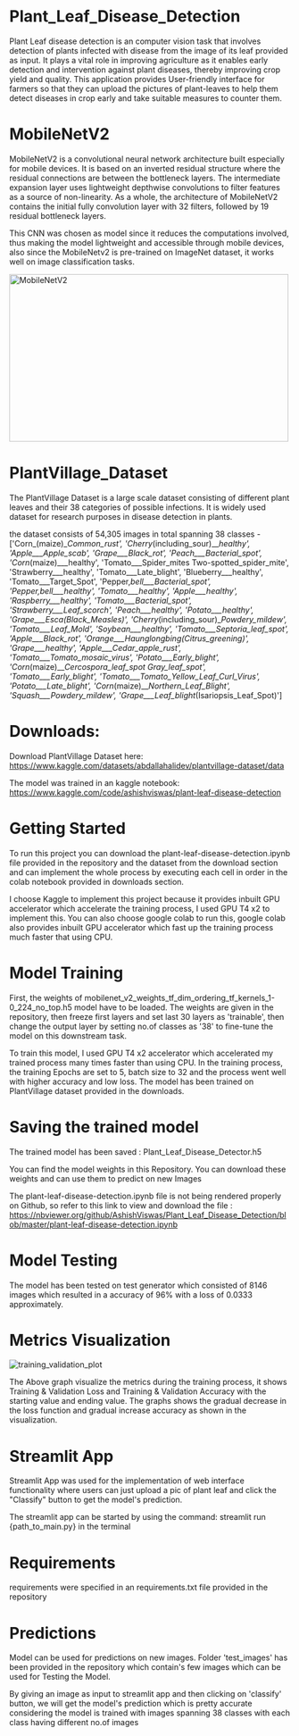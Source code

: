 # Plant_Leaf_Disease_Detection

Plant Leaf disease detection is an computer vision task that involves detection of plants infected with disease from the image of its leaf provided as input. It plays a vital role in improving agriculture as it enables early detection and intervention against plant diseases, thereby improving crop yield and quality. This application provides User-friendly interface for farmers so that they can upload the pictures of plant-leaves to help them detect diseases in crop early and take suitable measures to counter them.    

# MobileNetV2
MobileNetV2 is a convolutional neural network architecture built especially for mobile devices. It is based on an inverted residual structure where the residual connections are between the bottleneck layers. The intermediate expansion layer uses lightweight depthwise convolutions to filter features as a source of non-linearity. As a whole, the architecture of MobileNetV2 contains the initial fully convolution layer with 32 filters, followed by 19 residual bottleneck layers.     

This CNN was chosen as model since it reduces the computations involved, thus making the model lightweight and accessible through mobile devices, also since the MobileNetv2 is pre-trained on ImageNet dataset, it works well on image classification tasks. 

<img width="500" height='300' alt="MobileNetV2" src="https://github.com/AshishViswas/Plant_Leaf_Disease_Detection/assets/130546401/6fb7b1f5-8511-40e6-9289-01b5d65ca6ce">

# PlantVillage_Dataset
The PlantVillage Dataset is a large scale dataset consisting of different plant leaves and their 38 categories of possible infections. It is widely used dataset for research purposes in disease detection in plants.      

the dataset consists of 54,305 images in total spanning 38 classes - ['Corn_(maize)___Common_rust_', 'Cherry_(including_sour)___healthy', 'Apple___Apple_scab', 'Grape___Black_rot', 'Peach___Bacterial_spot', 'Corn_(maize)___healthy', 'Tomato___Spider_mites Two-spotted_spider_mite', 'Strawberry___healthy', 'Tomato___Late_blight', 'Blueberry___healthy', 'Tomato___Target_Spot', 'Pepper,_bell___Bacterial_spot', 'Pepper,_bell___healthy', 'Tomato___healthy', 'Apple___healthy', 'Raspberry___healthy', 'Tomato___Bacterial_spot', 'Strawberry___Leaf_scorch', 'Peach___healthy', 'Potato___healthy', 'Grape___Esca_(Black_Measles)', 'Cherry_(including_sour)___Powdery_mildew', 'Tomato___Leaf_Mold', 'Soybean___healthy', 'Tomato___Septoria_leaf_spot', 'Apple___Black_rot', 'Orange___Haunglongbing_(Citrus_greening)', 'Grape___healthy', 'Apple___Cedar_apple_rust', 'Tomato___Tomato_mosaic_virus', 'Potato___Early_blight', 'Corn_(maize)___Cercospora_leaf_spot Gray_leaf_spot', 'Tomato___Early_blight', 'Tomato___Tomato_Yellow_Leaf_Curl_Virus', 'Potato___Late_blight', 'Corn_(maize)___Northern_Leaf_Blight', 'Squash___Powdery_mildew', 'Grape___Leaf_blight_(Isariopsis_Leaf_Spot)']      

# Downloads:  
Download PlantVillage Dataset here:   https://www.kaggle.com/datasets/abdallahalidev/plantvillage-dataset/data        

The model was trained in an kaggle notebook:   https://www.kaggle.com/code/ashishviswas/plant-leaf-disease-detection    

# Getting Started
To run this project you can download the plant-leaf-disease-detection.ipynb file provided in the repository and the dataset from the download section and can implement the whole process by executing each cell in order in the colab notebook provided in downloads section. 

I choose Kaggle to implement this project because it provides inbuilt GPU accelerator which accelerate the training process, I used GPU T4 x2 to implement this. You can also choose google colab to run this, google colab also provides inbuilt GPU accelerator which fast up the training process much faster that using CPU.     

# Model Training
First, the weights of mobilenet_v2_weights_tf_dim_ordering_tf_kernels_1-0_224_no_top.h5 model have to be loaded. The weights are given in the repository, then freeze first layers and  set last 30 layers as 'trainable', then change the output layer by setting no.of classes as '38' to fine-tune the model on this downstream task.      

To train this model, I used GPU T4 x2 accelerator which accelerated my trained process many times faster than using CPU. In the training process, the training Epochs are set to 5, batch size to 32 and the process went well with higher accuracy and low loss. The model has been trained on PlantVillage dataset provided in the downloads.  

# Saving the trained model
The trained model has been saved : Plant_Leaf_Disease_Detector.h5      

You can find the model weights in this Repository. You can download these weights and can use them to predict on new Images   

The plant-leaf-disease-detection.ipynb file is not being rendered properly on Github, so refer to this link to view and download the file :         
https://nbviewer.org/github/AshishViswas/Plant_Leaf_Disease_Detection/blob/master/plant-leaf-disease-detection.ipynb      

# Model Testing
The model has been tested on test generator which consisted of 8146 images which resulted in a accuracy of 96% with a loss of 0.0333 approximately.    

# Metrics Visualization

![training_validation_plot](https://github.com/AshishViswas/Plant_Leaf_Disease_Detection/assets/130546401/67926ce8-3735-4859-8194-23e0f407ea52)

The Above graph visualize the metrics during the training process, it shows Training & Validation Loss and Training & Validation Accuracy with the starting value and ending value. The graphs shows the gradual decrease in the loss function and gradual increase accuracy as shown in the visualization.

# Streamlit App
Streamlit App was used for the implementation of web interface functionality where users can just upload a pic of plant leaf and click the "Classify" button to get the model's prediction.       

The streamlit app can be started by using the command: streamlit run {path_to_main.py} in the terminal

# Requirements
requirements were specified in an requirements.txt file  provided in the repository      

# Predictions 
Model can be used for predictions on new images. Folder 'test_images' has been provided in the repository which contain's few images which can be used for Testing the Model.   

By giving an image as input to streamlit app and then clicking on 'classify' button, we will get the model's prediction which is pretty accurate considering the model is trained with images spanning 38 classes with each class having different no.of images
